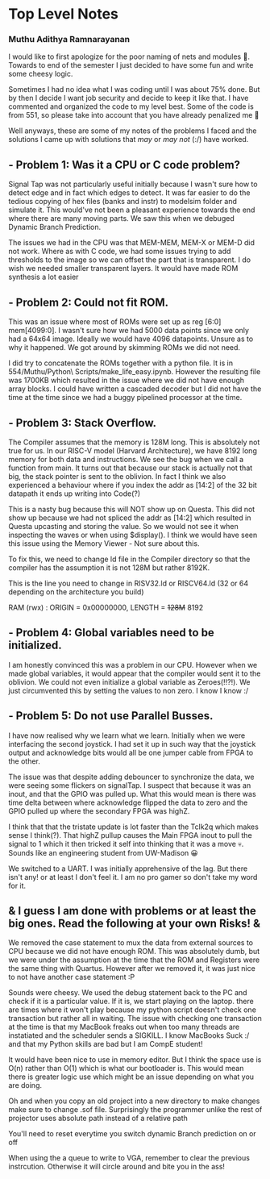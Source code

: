 # Top Level Notes
### Muthu Adithya Ramnarayanan

I would like to first apologize for the poor naming of nets and modules 🫠. Towards to end of the semester I just decided to have some fun and write some cheesy logic.

Sometimes I had no idea what I was coding until I was about 75% done. But by then I decide I want job security and decide to keep it like that. I have commented and organized the code to my level best. Some of the code is from 551, so please take into account that you have already penalized me 👻

Well anyways, these are some of my notes of the problems I faced and the solutions I came up with solutions that *may* or *may not* (:/) have worked.

## - Problem 1: Was it a CPU or C code problem?

Signal Tap was not particularly useful initially because I wasn't sure how to detect edge and in fact which edges to detect. It was far easier to do the tedious copying of hex files (banks and instr) to modelsim folder and simulate it. This would've not been a pleasant experience towards the end where there are many moving parts. We saw this when we debuged Dynamic Branch Prediction. 

The issues we had in the CPU was that MEM-MEM, MEM-X or MEM-D did not work. Where as with C code, we had some issues trying to add thresholds to the image so we can offset the part that is transparent. I do wish we needed smaller transparent layers. It would have made ROM synthesis a lot easier

## - Problem 2: Could not fit ROM.

This was an issue where most of ROMs were set up as reg [6:0] mem[4099:0]. I wasn't sure how we had 5000 data points since we only had a 64x64 image. Ideally we would have 4096 datapoints. Unsure as to why it happened. We got around by skimming ROMs we did not need. 

I did try to concatenate the ROMs together with a python file. It is in 554/Muthu/Python\ Scripts/make_life_easy.ipynb. However the resulting file was 1700KB which resulted in the issue where we did not have enough array blocks. I could have written a cascaded decoder but I did not have the time at the time since we had a buggy pipelined processor at the time. 

## - Problem 3: Stack Overflow.

The Compiler assumes that the memory is 128M long. This is absolutely not true for us. In our RISC-V model (Harvard Architecture), we have 8192 long memory for both data and instructions. We see the bug when we call a function from main. It turns out that because our stack is actually not that big, the stack pointer is sent to the oblivion. In fact I think we also experienced a behaviour where if you index the addr as [14:2] of the 32 bit datapath it ends up writing into Code(?)

This is a nasty bug because this will NOT show up on Questa. This did not show up because we had not spliced the addr as [14:2] which resulted in Questa upcasting and storing the value. So we would not see it when inspecting the waves or when using $display(). I think we would have seen this issue using the Memory Viewer - Not sure about this.

To fix this, we need to change ld file in the Compiler directory so that the compiler has the assumption it is not 128M but rather 8192K. 

This is the line you need to change in RISV32.ld or RISCV64.ld (32 or 64 depending on the architecture you build)

RAM (rwx)  : ORIGIN = 0x00000000, LENGTH = ~~128M~~ 8192

## - Problem 4: Global variables need to be initialized. 

I am honestly convinced this was a problem in our CPU. However when we made global variables, it would appear that the compiler would sent it to the oblivion. We could not even initialize a global variable as Zeroes(!!?!). We just circumvented this by setting the values to non zero. I know I know :/

## - Problem 5: Do not use Parallel Busses. 

I have now realised why we learn what we learn. Initially when we were interfacing the second joystick. I had set it up in such way that the joystick output and acknowledge bits would all be one jumper cable from FPGA to the other. 

The issue was that despite adding debouncer to synchronize the data, we were seeing some flickers on signalTap. I suspect that because it was an inout, and that the GPIO was pulled up. What this would mean is there was time delta between where acknowledge flipped the data to zero and the GPIO pulled up where the secondary FPGA was highZ.

I think that that the tristate update is lot faster than the Tclk2q which makes sense I think(?). That highZ pullup causes the Main FPGA inout to pull the signal to 1 which it then tricked it self into thinking that it was a move 💀. Sounds like an engineering student from UW-Madison 😀

We switched to a UART. I was initially apprehensive of the lag. But there isn't any! or at least I don't feel it. I am no pro gamer so don't take my word for it. 


## & I guess I am done with problems or at least the big ones. Read the following at your own Risks! &

We removed the case statement to mux the data from external sources to CPU because we did not have enough ROM. This was absolutely dumb, but we were under the assumption at the time that the ROM and Registers were the same thing with Quartus. However after we removed it, it was just nice to not have another case statement :P

Sounds were cheesy. We used the debug statement back to the PC and check if it is a particular value. If it is, we start playing on the laptop. there are times where it won't play because my python script doesn't check one transaction but rather all in waiting. The issue with checking one transaction at the time is that my MacBook freaks out when too many threads are instatiated and the scheduler sends a SIGKILL. I know MacBooks Suck :/ and that my Python skills are bad but I am CompE student!

It would have been nice to use in memory editor. But I think the space use is O(n) rather than O(1) which is what our bootloader is. This would mean there is greater logic use which might be an issue depending on what you are doing. 

Oh and when you copy an old project into a new directory to make changes make sure to change .sof file. Surprisingly the programmer unlike the rest of projector uses absolute path instead of a relative path

You'll need to reset everytime you switch dynamic Branch prediction on or off

When using the a queue to write to VGA, remember to clear the previous instrcution. Otherwise it will circle around and bite you in the ass!